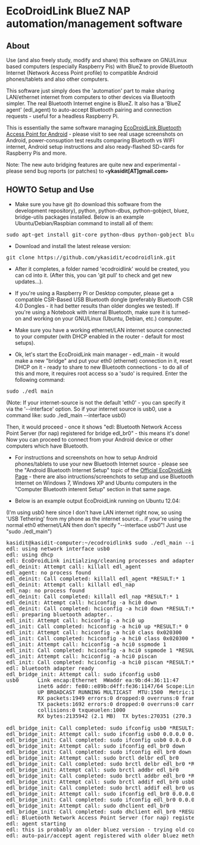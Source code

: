 EcoDroidLink BlueZ NAP automation/management software
=====================================================

About
-----

Use (and also freely study, modify and share) this software on GNU/Linux based computers (especially Raspberry Pis) with BlueZ to provide Bluetooth Internet (Network Access Point profile) to compatible Android phones/tablets and also other computers.

This software just simply does the 'automation' part to make sharing LAN/ethernet internet from computers to other devices via Bluetooth simpler. The real Bluetooth Internet engine is BlueZ. It also has a 'BlueZ agent' (edl_agent) to auto-accept Bluetooth pairing and connection requests - useful for a headless Raspberry Pi.

This is essentially the same software managing [EcoDroidLink Bluetooth Access Point for Android](http://www.clearevo.com/ecodroidlink) - please visit to see real usage screenshots on Android, power-consuption test results comparing Bluetooth vs WIFI internet, Android setup instructions and also ready-flashed SD-cards for Raspberry Pis and more.

Note: The new auto bridging features are quite new and experimental - please send bug reports (or patches) to  **`<`ykasidit[AT]gmail.com`>`**

HOWTO Setup and Use
-------------------

- Make sure you have git (to download this software from the development repository), python, python-dbus, python-gobject, bluez, bridge-utils packages installed. Below is an example Ubuntu/Debian/Raspbian command to install all of them:
<pre>sudo apt-get install git-core python-dbus python-gobject bluez bridge-utils</pre> 

- Download and install the latest release version:
<pre>git clone https://github.com/ykasidit/ecodroidlink.git</pre>

- After it completes, a folder named 'ecodroidlink' would be created, you can cd into it. (After this, you can 'git pull' to check and get new updates...).

- If you're using a Raspberry Pi or Desktop computer, please get a compatible CSR-Based USB Bluetooth dongle (preferably Bluetooth CSR 4.0 Dongles - it had better results than older dongles we tested). If you're using a Notebook with internal Bluetooth, make sure it is turned-on and working on your GNU/Linux (Ubuntu, Debian, etc.) computer.

- Make sure you have a working ethernet/LAN internet source connected to your computer (with DHCP enabled in the router - default for most setups).

- Ok, let's start the EcoDroidLink main manager - edl_main - it would make a new "bridge" and put your eth0 (ethernet) connection in it, reset DHCP on it - ready to share to new Bluetooth connections - to do all of this and more, it requires root access so a 'sudo' is required. Enter the following command: 
<pre>sudo ./edl_main</pre>

(Note: If your internet-source is not the default 'eth0' - you can specify it via the '--interface' option. So if your internet source is usb0, use a command like: sudo ./edl_main --interface usb0)

Then, it would proceed - once it shows "edl: Bluetooth Network Access Point Server (for nap) registered for bridge edl_br0" - this means it's done! Now you can proceed to connect from your Android device or other computers which have Bluetooth.

- For instructions and screenshots on how to setup Android phones/tablets to use your new Bluetooth Internet source - please see the "Android Bluetooth Internet Setup" topic of the [Official EcoDroidLink Page](http://www.clearevo.com/ecodroidlink) - there are also intructions/screenchots to setup and use Bluetooth Internet on Windows 7, Windows XP and Ubuntu computers in the "Computer Bluetooth interent Setup" section in that same page.

- Below is an example output EcoDroidLink running on Ubuntu 12.04:

(I'm using usb0 here since I don't have LAN internet right now, so using 'USB Tethering' from my phone as the internet source... if your're using the normal eth0 ethernet/LAN then don't specify "--interface usb0"! Just use "sudo ./edl_main")

<pre>kasidit@kasidit-computer:~/ecodroidlink$ sudo ./edl_main --interface usb0
edl: using network interface usb0
edl: using dhcp
edl: EcoDroidLink initialzing/cleaning processes and adapter state...
edl_deinit: Attempt call: killall edl_agent
edl_agent: no process found
edl_deinit: Call completed: killall edl_agent *RESULT:* 1
edl_deinit: Attempt call: killall edl_nap
edl_nap: no process found
edl_deinit: Call completed: killall edl_nap *RESULT:* 1
edl_deinit: Attempt call: hciconfig -a hci0 down
edl_deinit: Call completed: hciconfig -a hci0 down *RESULT:* 0
edl: preparing bluetooth adapter..
edl_init: Attempt call: hciconfig -a hci0 up
edl_init: Call completed: hciconfig -a hci0 up *RESULT:* 0
edl_init: Attempt call: hciconfig -a hci0 class 0x020300
edl_init: Call completed: hciconfig -a hci0 class 0x020300 *RESULT:* 0
edl_init: Attempt call: hciconfig -a hci0 sspmode 1
edl_init: Call completed: hciconfig -a hci0 sspmode 1 *RESULT:* 0
edl_init: Attempt call: hciconfig -a hci0 piscan
edl_init: Call completed: hciconfig -a hci0 piscan *RESULT:* 0
edl: bluetooth adapter ready
edl_bridge_init: Attempt call: sudo ifconfig usb0
usb0      Link encap:Ethernet  HWaddr ea:9b:d4:36:11:47  
          inet6 addr: fe80::e89b:d4ff:fe36:1147/64 Scope:Link
          UP BROADCAST RUNNING MULTICAST  MTU:1500  Metric:1
          RX packets:1949 errors:0 dropped:0 overruns:0 frame:0
          TX packets:1692 errors:0 dropped:0 overruns:0 carrier:0
          collisions:0 txqueuelen:1000 
          RX bytes:2135942 (2.1 MB)  TX bytes:270351 (270.3 KB)

edl_bridge_init: Call completed: sudo ifconfig usb0 *RESULT:* 0
edl_bridge_init: Attempt call: sudo ifconfig usb0 0.0.0.0 0.0.0.0
edl_bridge_init: Call completed: sudo ifconfig usb0 0.0.0.0 0.0.0.0 *RESULT:* 0
edl_bridge_init: Attempt call: sudo ifconfig edl_br0 down
edl_bridge_init: Call completed: sudo ifconfig edl_br0 down *RESULT:* 0
edl_bridge_init: Attempt call: sudo brctl delbr edl_br0
edl_bridge_init: Call completed: sudo brctl delbr edl_br0 *RESULT:* 0
edl_bridge_init: Attempt call: sudo brctl addbr edl_br0
edl_bridge_init: Call completed: sudo brctl addbr edl_br0 *RESULT:* 0
edl_bridge_init: Attempt call: sudo brctl addif edl_br0 usb0
edl_bridge_init: Call completed: sudo brctl addif edl_br0 usb0 *RESULT:* 0
edl_bridge_init: Attempt call: sudo ifconfig edl_br0 0.0.0.0 0.0.0.0
edl_bridge_init: Call completed: sudo ifconfig edl_br0 0.0.0.0 0.0.0.0 *RESULT:* 0
edl_bridge_init: Attempt call: sudo dhclient edl_br0
edl_bridge_init: Call completed: sudo dhclient edl_br0 *RESULT:* 0
edl: Bluetooth Network Access Point Server (for nap) registered for bridge edl_br0
edl: agent starting
edl: this is probably an older bluez version - trying old compat code...
edl: auto-pair/accept agent registered with older bluez method
</pre>